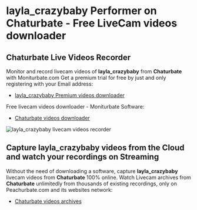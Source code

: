 # layla_crazybaby Performer on Chaturbate - Free LiveCam videos downloader

## Chaturbate Live Videos Recorder

Monitor and record livecam videos of **layla_crazybaby** from **Chaturbate** with Moniturbate.com
Get a premium trial for free by just and only registering with your Email address:
* [layla_crazybaby Premium videos downloader](https://moniturbate.com/request-demo-licence-key.html)

Free livecam videos downloader - Moniturbate Software:
* [Chaturbate videos downloader](https://moniturbate.com/moniturbate-download-software.html)

![layla_crazybaby livecam videos recorder](https://peachurnet.com/templates/moniturbate-software.png)


## Capture layla_crazybaby videos from the Cloud and watch your recordings on Streaming

Without the need of downloading a software, capture **layla_crazybaby** livecam videos from **Chaturbate** 100% online.
Watch Livecam archives from **Chaturbate** unlimitedly from thousands of existing recordings, only on Peachurbate.com and its websites network:
* [Chaturbate videos archives](https://peachurnet.com/)